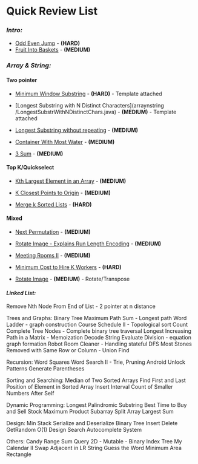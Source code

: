 # **Quick Review List**

### _**Intro:**_
* [Odd Even Jump](intro/OddEvenJump.java) - **(HARD)**
* [Fruit Into Baskets](intro/OddEvenJump.java) - **(MEDIUM)**

### _**Array & String:**_
#### **Two pointer**

* [Minimum Window Substring](arraynstring/MinimumWindowSubstring.java) - **(HARD)** - Template attached

* [Longest Substring with N Distinct Characters](arraynstring
/LongestSubstrWithNDistinctChars.java) - **(MEDIUM)** - Template attached

* [Longest Substring without repeating](arraynstring/LongestSubstringWithourRepeat.java) - **(MEDIUM)**

* [Container With Most Water](arraynstring/ContainerWithMostWater.java) - **(MEDIUM)**

* [3 Sum](arraynstring/ThreeSum.java) - **(MEDIUM)**

#### **Top K/Quickselect**

* [Kth Largest Element in an Array](arraynstring/KthLargestInArray.java) - **(MEDIUM)**

* [K Closest Points to Origin](arraynstring/KClosestPointsToOrigin.java) - **(MEDIUM)**

* [Merge k Sorted Lists](arraynstring/MergeKLists.java) - **(HARD)**

#### **Mixed**

* [Next Permutation](arraynstring/NextPermutation.java) - **(MEDIUM)**

* [Rotate Image - Explains Run Length Encoding](arraynstring/RotateImage.java) - **(MEDIUM)**

* [Meeting Rooms II](arraynstring/MeetingRoomsII.java) - **(MEDIUM)**

* [Minimum Cost to Hire K Workers](arraynstring/MinCostToHireKWorkers.java) - **(HARD)**

* [Rotate Image](arraynstring/RotateImage.java) - **(MEDIUM)** - Rotate/Transpose

#### _**Linked List:**_
Remove Nth Node From End of List - 2 pointer at n distance


Trees and Graphs:
Binary Tree Maximum Path Sum - Longest path
Word Ladder - graph construction
Course Schedule II - Topological sort
Count Complete Tree Nodes - Complete binary tree traversal
Longest Increasing Path in a Matrix - Memoization
Decode String
Evaluate Division - equation graph formation
Robot Room Cleaner - Handling stateful DFS
Most Stones Removed with Same Row or Column - Union Find


Recursion:
Word Squares
Word Search II - Trie, Pruning
Android Unlock Patterns
Generate Parentheses


Sorting and Searching:
Median of Two Sorted Arrays
Find First and Last Position of Element in Sorted Array
Insert Interval
Count of Smaller Numbers After Self


Dynamic Programming:
Longest Palindromic Substring
Best Time to Buy and Sell Stock
Maximum Product Subarray
Split Array Largest Sum


Design:
Min Stack
Serialize and Deserialize Binary Tree
Insert Delete GetRandom O(1)
Design Search Autocomplete System


Others:
Candy
Range Sum Query 2D - Mutable - Binary Index Tree
My Calendar II
Swap Adjacent in LR String
Guess the Word
Minimum Area Rectangle